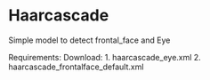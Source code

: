 # Haarcascade
Simple model to detect frontal_face and Eye


Requirements:
Download: 1. haarcascade_eye.xml 
          2. haarcascade_frontalface_default.xml 
